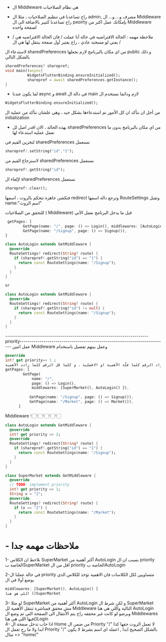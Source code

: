 - ال Middleware هي نظام الصلاحيات
- راح تساعدنا في تنظيم الصلاحيات ، مثلا ال admin, مشرف و....و... ال Middleware راح تساعدنا كثيير بالاضافة الى ال peoirty بإمكانك عمل اكثر من Middleware لصفحة واحده

- ملاحظة مهمه : الحالة الافتراضيه في حالة أنا عملت / فان الحالة الافتراضيه هي / يعني لو مسحته عادي ، راح يعتبر أول صفحة ينتقل لها هي ال /


لاستدعاء ال sharedPreferences من اي مكان بالبرنامج لازم نجعلها public و ذلك بالشكل التالي

```dart
sharedPreferences? sharepref;
void main()async{
          WidgetsFlutterBinding.ensureInitialized();
          sharepref = await sharedPreferences.getInstance();
}
```

- لما يكون عندنا async و await في دالة ال main لازم ودائما نستخدم ال
```dart
WidgetsFlutterBinding.ensureInitialized();
```
من أجل ان نتأكد ان كل الأمور تم استدعاءها بشكل جيد ، وهي علشان نتأكد من عملية ال initialization

- بهذه الحالة ، الان اقدر اصل لل sharedPreferences من اي مكان بالبرنامج بدون ما نعمل عملية استدعاء لها 



لتخزين القيم في sharedPreferences نستعمل
```dart
sharepref!.setString("id","1");
```
لاسترجاع القيم من sharedPreferences نستعمل
```dart
sharepref!.getString("id");
```

لإلغاء ال sharedPreferences نستعمل
```dart
sharepref!.clear();
```
فنكشن جاهزة تتحكم بالروت ، اسمها redirect وترجع دالة اسمها RouteSettings وتقبل name:"اسم الروت"

للتحقق من الصلاحيات ( Middleware) قبل ما يدخل البرنامج نعمل الآتي

```dart
 getPages: [
        GetPage(name: "/", page: () => Login(), middlewares: [AutoLogin()]),
        GetPage(name: "/Signup", page: () => Signup()),
]
```

```dart
class AutoLogin extends GetMiddleware {
  @override
  RouteSettings? redirect(String? route) {
    if (sharepref!.getString("id") == "1") {
      return const RouteSettings(name: "/Signup");
    }
  }
}

or

class AutoLogin extends GetMiddleware {
  @override
  RouteSettings? redirect(String? route) {
    if (sharepref!.getString("id") != null) {
      return const RouteSettings(name: "/Signup");
    }
  }
}
```
------------------------------------------------------------------------priority--------------------------------------------------------------------------
عمل اثنين Middleware وعمل بينهم تفضيل باستخدام 
```dart
@override
int? get priority=> 1 ;
ملاحظة مهمه : كلما زاد الرقم كلما قلّة الأهمية او الافضلية ، و كلما قل الرقم كلما زادت الأهمية
getPages: [
        GetPage(
            name: "/",
            page: () => Login(),
            middlewares: [SuperMarket(), AutoLogin() ]),
            
           GetPage(name: "/Signup", page: () => Signup()),
           GetPage(name: "/Market", page: () => Market()),
      ]
```

Middleware 👇🏻👇🏻👇🏻👇🏻👇🏻


```dart
class AutoLogin extends GetMiddleware {
  @override
  int? get priority => 2;
  @override
  RouteSettings? redirect(String? route) {
    if (sharepref!.getString("id") == "1") {
      return const RouteSettings(name: "/Signup");
    }
  }
}
```

```dart
class SuperMarket extends GetMiddleware {
  @override
  // TODO: implement priority
  int? get priority => 1;
  String x = "2";
  @override
  RouteSettings? redirect(String? route) {
    if (x == "2") {
      return const RouteSettings(name: "/Market");
    }
  }
}
```

# - ملاحظات مهمه جدا

1- نلاحظ ان الكلاس SuperMarket أكثر أهمية من AutoLogin بسبب ان ال priority الخاصة بSuperMarket اقل من ال priority الخاصة بAutoLogin

2-في حالة عملنا ال priority متساويين لكل الكلاسات فان الاهمية تؤخذ للكلاس الذي يوضع أولا في ال   
```dart
middlewares: [SuperMarket(), AutoLogin() ]
اللي هو هنا ()SuperMarket 
```

3- لو مثلا SuperMarket أكثر أهمية من AutoLogin و لكن شرط ال SuperMarket مش محقق فمباشرة تنتقل الأهمية لل Middleware التالية واللي هي هنا AutoLogin وبرضو لو كانت غير محققه راح يتم الأنتقال الى الصفحة التي تم وضع ال Middlewares  فيها اللي هي هنا()Login  
4- اذا حاب تدخل صفحة ال Home من ضمن ال Priority لا تعمل الروت حقها كذا "/" ابدا ولا ما رح تعمل ال Priority بالشكل الصحيح ابدا , اعمله اي اسم بشرط لا يكون "/" مثال =>    "home/"
